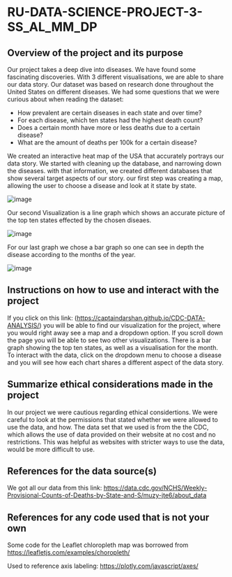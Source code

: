 # RU-DATA-SCIENCE-PROJECT-3-SS_AL_MM_DP

## Overview of the project and its purpose
Our project takes a deep dive into diseases. 
We have found some fascinating discoveries.
With 3 different visualisations, we are able to share our data story.
Our dataset was based on research done throughout the United States on different diseases.
We had some questions that we were curious about when reading the dataset:
- How prevalent are certain diseases in each state and over time?
- For each disease, which ten states had the highest death count?
- Does a certain month have more or less deaths due to a certain disease?
- What are the amount of deaths per 100k for a certain disease?
  
We created an interactive heat map of the USA that accurately portrays our data story.
We started with cleaning up the database, and narrowing down the diseases.
with that information, we created different databases that show several target aspects of our story.
our first step was creating a map, allowing the user to choose a disease and look at it state by state.

![image](https://github.com/captaindarshan/RU-DATA-SCIENCE-PROJECT-3-SS_AL_MM_DP/assets/159741871/7338ea7e-df5e-42fc-8f24-83b27f40ac6d)

Our second Visualization is a line graph which shows an accurate picture of the top ten states effected by the chosen diseaes.

![image](https://github.com/captaindarshan/RU-DATA-SCIENCE-PROJECT-3-SS_AL_MM_DP/assets/159741871/b328a014-a6af-4710-a162-2f6dac3b8d49)

For our last graph we chose a bar graph so one can see in depth the disease according to the months of the year.

![image](https://github.com/captaindarshan/CDC-DATA-ANALYSIS/assets/159741444/2fc9d444-a7b0-4221-9a98-41cbf6981b18)

## Instructions on how to use and interact with the project
If you click on this link: (https://captaindarshan.github.io/CDC-DATA-ANALYSIS/) 
you will be able to find our visualization for the project, where you would right away see a map and a dropdown option. 
If you scroll down the page you will be able to see two other visualizations. There is a bar graph showing the top ten states, as well as a visualisation for the month. To interact with the data, click on the dropdown menu to choose a disease and you will see how each chart shares a different aspect of the data story. 

## Summarize ethical considerations made in the project
In our project we were cautious regarding ethical considertions. We were careful to look at the permissions that stated whether we were allowed to use the data, and how. The data set that we used is from the the CDC, which allows the use of data provided on their website at no cost and no restrictions. This was helpful as websites with stricter ways to use the data, would be more difficult to use.
## References for the data source(s)
We got all our data from this link:
https://data.cdc.gov/NCHS/Weekly-Provisional-Counts-of-Deaths-by-State-and-S/muzy-jte6/about_data

## References for any code used that is not your own
Some code for the Leaflet chloropleth map was borrowed from https://leafletjs.com/examples/choropleth/

Used to reference axis labeling: https://plotly.com/javascript/axes/ 
